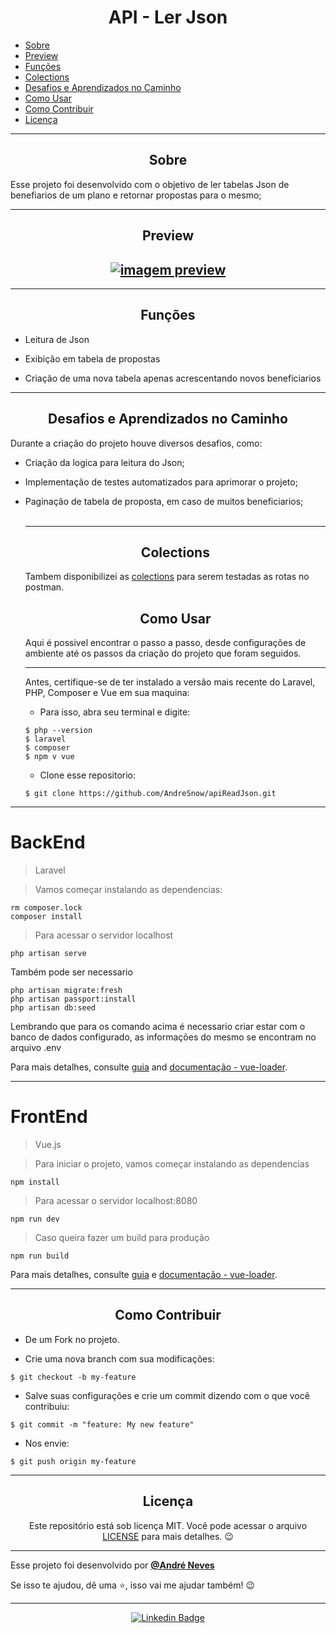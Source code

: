 <h1 align="center">API - Ler Json</h1>

   <p>
   
   - [Sobre](#sobre)
   - [Preview](#preview)
   - [Funções](#funções)
   - [Colections](#colections)
   - [Desafios e Aprendizados no Caminho](#desafios-e-aprendizados-no-caminho)
   - [Como Usar](#como-usar)
   - [Como Contribuir](#como-contribuir)
   - [Licença](#licença)

   </p>

---

<h2 align="center">Sobre</h2>

Esse projeto foi desenvolvido com o objetivo de ler tabelas Json de benefiarios de um plano e retornar propostas para o mesmo;

---

<h2 align="center">Preview</h2>

<a href="https://ibb.co/Y8Ffws2">
   <h2 align="center">
      <img src="https://i.ibb.co/TRxPd3c/Whats-App-Image-2021-11-13-at-3-18-09-PM.jpg" alt="imagem preview" border="0">
   </h2>
</a>

---

<h2 align="center">Funções</h2>

   <p>
   
- Leitura de Json
- Exibição em tabela de propostas
- Criação de uma nova tabela apenas acrescentando novos beneficiarios
  
   </p>

---

<h2 align="center">Desafios e Aprendizados no Caminho</h2>

   <p>

   Durante a criação do projeto houve diversos desafios, como:
- Criação da logica para leitura do Json;
- Implementação de testes automatizados para aprimorar o projeto;
- Paginação de tabela de proposta, em caso de muitos beneficiarios;
    <br>
    <br>
   </p>

   ---
   <h2 align="center">Colections</h2>

   Tambem disponibilizei as [colections](https://github.com/AndreSnow/apiReadJson/tree/master/colections) para serem testadas as rotas no postman.

   <h2 align="center">Como Usar</h2>
   Aqui é possivel encontrar o passo a passo, desde configurações de ambiente até os passos da criação do projeto que foram seguidos.

   ---

   Antes, certifique-se de ter instalado a versão mais recente do Laravel, PHP, Composer e Vue em sua maquina:
   - Para isso, abra seu terminal e digite:
   
   ```
   $ php --version
   $ laravel
   $ composer
   $ npm v vue
   ```
   
   - Clone esse repositorio:
   ```
   $ git clone https://github.com/AndreSnow/apiReadJson.git
   ```

---

# BackEnd

> Laravel


> Vamos começar instalando as dependencias:
``` 
rm composer.lock
composer install
``` 
> Para acessar o servidor localhost
``` 
php artisan serve
``` 
Também pode ser necessario
``` 
php artisan migrate:fresh
ṕhp artisan passport:install
php artisan db:seed
``` 
Lembrando que para os comando acima é necessario criar estar com o banco de dados configurado, as informações do mesmo se encontram no arquivo .env


Para mais detalhes, consulte [guia](http://vuejs-templates.github.io/webpack/) and [documentação - vue-loader](http://vuejs.github.io/vue-loader).

---


# FrontEnd
> Vue.js


> Para iniciar o projeto, vamos começar instalando as dependencias
``` 
npm install
``` 
> Para acessar o servidor localhost:8080
``` 
npm run dev
``` 
> Caso queira fazer um build para produção
``` 
npm run build
``` 

Para mais detalhes, consulte [guia](http://vuejs-templates.github.io/webpack/) e [documentação - vue-loader](http://vuejs.github.io/vue-loader).

---

<h2 align="center">Como Contribuir</h2>

   - De um Fork no projeto. 

   - Crie uma nova branch com sua modificações:
   ```
   $ git checkout -b my-feature
   ```
   - Salve suas configurações e crie um commit dizendo com o que você contribuiu:
   ```
   $ git commit -m "feature: My new feature"
   ```

   - Nos envie:
   ```
   $ git push origin my-feature
   ```

---

<h2 align="center">Licença</h2>

<p align="center">
   Este repositório está sob licença MIT. Você pode acessar o arquivo <a href="https://github.com/AndreSnow/apiReadJson/blob/main/LICENSE">LICENSE</a> para mais detalhes. 😉
</p>

   ---

   Esse projeto foi desenvolvido por **[@André Neves](https://www.linkedin.com/in/andré-n-922181a6/)**
   
   Se isso te ajudou, dê uma ⭐, isso vai me ajudar também!
    😉

---

   <div align="center">

   [![Linkedin Badge](https://img.shields.io/badge/-Andre%20Neves-292929?style=flat-square&logo=Linkedin&logoColor=white&link=https://www.linkedin.com/in/andr%C3%A9-n-922181a6/)](https://www.linkedin.com/in/andré-n-922181a6/)

   </div>
